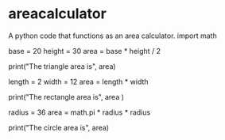 # areacalculator
A python code that functions as an area calculator.
import math

base = 20
height = 30
area = base * height / 2

print("The triangle area is", area)

length = 2
width = 12
area = length * width

print("The rectangle area is", area )
    
radius = 36
area = math.pi * radius * radius
    
print("The circle area is", area)
